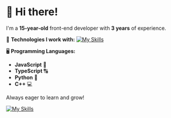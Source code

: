 # 👋 Hi there!

I'm a **15-year-old** front-end developer with **3 years** of experience.

🔧 **Technologies I work with:**
[![My Skills](https://skillicons.dev/icons?i=nextjs,discordjs,vue,tailwind&perline=4)](https://skillicons.dev)

🖥️ **Programming Languages:**
- **JavaScript** 📜
- **TypeScript** 🔠
- **Python** 🐍
- **C++** 💻

Always eager to learn and grow! 


[![My Skills](https://skillicons.dev/icons?i=nextjs,discordjs,vue,tailwind&perline=4)](https://skillicons.dev)
